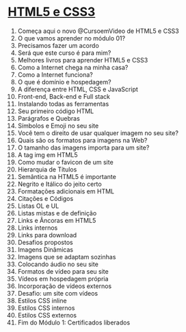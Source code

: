 # [HTML5 e CSS3](https://www.youtube.com/playlist?list=PLHz_AreHm4dkZ9-atkcmcBaMZdmLHft8n)

1. Começa aqui o novo @CursoemVideo de HTML5 e CSS3
2. O que vamos aprender no módulo 01?
3. Precisamos fazer um acordo
4. Será que este curso é para mim?
5. Melhores livros para aprender HTML5 e CSS3
6. Como a Internet chega na minha casa?
7. Como a Internet funciona?
8. O que é domínio e hospedagem?
9. A diferença entre HTML, CSS e JavaScript
10. Front-end, Back-end e Full stack
11. Instalando todas as ferramentas
12. Seu primeiro código HTML
13. Parágrafos e Quebras
14. Símbolos e Emoji no seu site
15. Você tem o direito de usar qualquer imagem no seu site?
16. Quais são os formatos para imagens na Web?
17. O tamanho das imagens importa para um site?
18. A tag img em HTML5
19. Como mudar o favicon de um site
20. Hierarquia de Títulos
21. Semântica na HTML5 é importante
22. Negrito e Itálico do jeito certo
23. Formatações adicionais em HTML
24. Citações e Códigos
25. Listas OL e UL
26. Listas mistas e de definição
27. Links e Âncoras em HTML5
28. Links internos
29. Links para download
30. Desafios propostos
31. Imagens Dinâmicas
32. Imagens que se adaptam sozinhas
33. Colocando áudio no seu site
34. Formatos de vídeo para seu site
35. Vídeos em hospedagem própria
36. Incorporação de vídeos externos
37. Desafio: um site com vídeos
38. Estilos CSS inline
39. Estilos CSS internos
40. Estilos CSS externos
41. Fim do Módulo 1: Certificados liberados